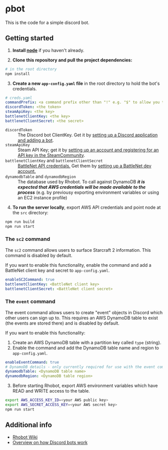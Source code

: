 # ρbot

This is the code for a simple discord bot.

## Getting started

1) **Install [node](https://nodejs.org/en/download/)** if you haven't already.

2) **Clone this repository and pull the project dependencies:**

```bash
# in the root directory
npm install
```

3) **Create a new `app-config.yaml` file** in the root directory to hold the bot's credentials.
```yaml
# creds.yaml
commandPrefix: <a command prefix other than "!" e.g. "$" to allow you to run your dev bot with different commands>
discordToken: <the token>
steamApiKey: <the key>
battlenetClientKey: <the key>
battlenetClientSecret: <the secret>
```
<dl>
<dt><code>discordToken</code></dt>
<dd>The Discord bot ClientKey. Get it by <a href="https://discordapp.com/developers/applications">setting up a Discord application and adding a bot</a>.</dd>
<dt><code>steamApiKey</code></dt>
<dd>Steam API Key; get it by <a href="https://steamcommunity.com/dev">setting up an account and registering for an API key in the SteamCommunity</a>.</dd>
<dt><code>battlenetClientKey</code> and <code>battlenetClientSecret</code></dt>
<dd><a href="https://develop.battle.net/documentation/guides/getting-started">BattleNet API credentials.</a> Get them by <a href="https://develop.battle.net/access">setting up a BattleNet dev account.</a></dd>
<dt><code>dynamodbTable</code> and <code>dynamodbRegion</code></dt>
<dd>The database used by Rhobot. To call against DynamoDB <b><i>it is expected that AWS credentials will be made available to the process</i></b>
(e.g. by previousy exporting environment variables or using an EC2 instance profile)</dd>
</dl>


4) **To run the server locally**, export AWS API credentials and point node at the `src` directory:
```bash
npm run build
npm run start
```

### The `sc2` command

The `sc2` command allows users to surface Starcraft 2 information. This command is disabled by default.

If you want to enable this functionality, enable the command and add a BattleNet client key and secret to `app-config.yaml`.
```yaml
enableSC2Command: true
battlenetClientKey: <BattleNet client key>
battlenetClientSecret: <BattleNet client secret>
```

### The `event` command

The event command allows users to create "event" objects in Discord which other users can sign up to.
This requires an AWS DynamoDB table to exist (the events are stored there) and is disabled by default.

If you want to enable this functionality:

1) Create an AWS DynamoDB table with a partition key called `type` (string).
2) Enable the command and add the DynamoDB table name and region to `app-config.yaml`.
```yaml
enableEventCommand: true
# DynamoDB details - only currently required for use with the event command
dynamodbTable: <DynamoDB table name>
dynamodbRegion: <DynamoDB table region>
```
3) Before starting Rhobot, export AWS environment variables which have READ and WRITE access to the table.
```bash
export AWS_ACCESS_KEY_ID=<your AWS public key>
export AWS_SECRET_ACCESS_KEY=<your AWS secret key>
npm run start
```

## Additional info

- [Rhobot Wiki](https://github.com/xpcoffee/rhobot/wiki)
- [Overview on how Discord bots work](https://xpcoffee.github.io/discord-bot)
